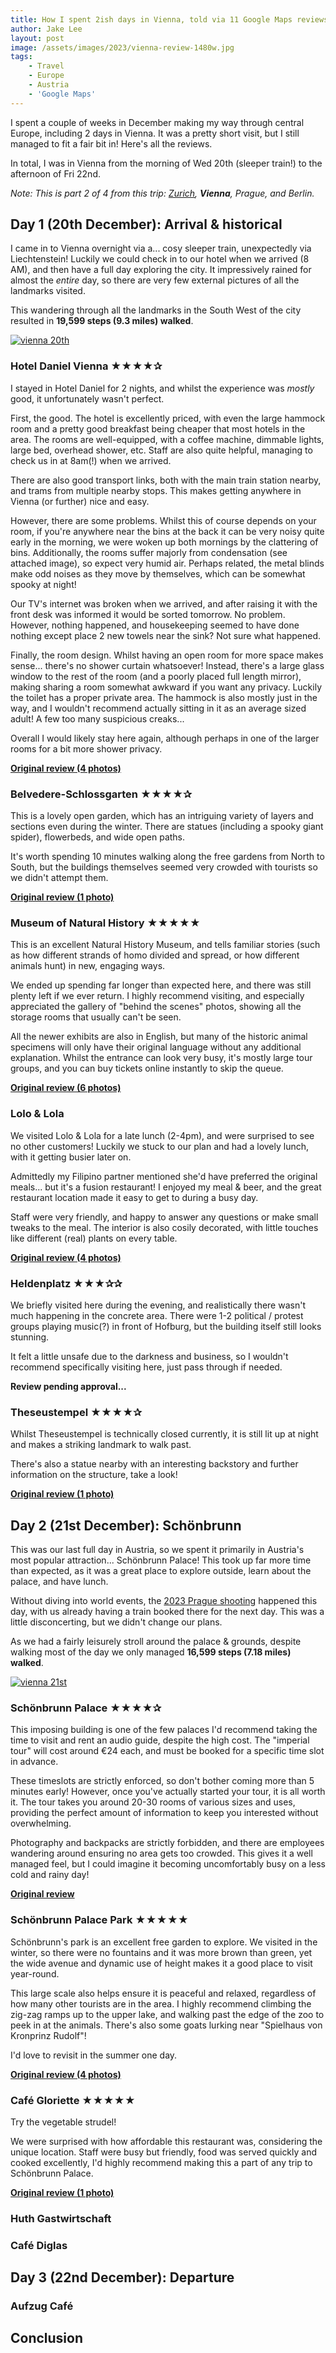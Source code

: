 ```yaml
---
title: How I spent 2ish days in Vienna, told via 11 Google Maps reviews 🏰
author: Jake Lee
layout: post
image: /assets/images/2023/vienna-review-1480w.jpg
tags:
    - Travel
    - Europe
    - Austria
    - 'Google Maps'
---
```


I spent a couple of weeks in December making my way through central Europe, including 2 days in Vienna. It was a pretty short visit, but I still managed to fit a fair bit in! Here's all the reviews.

In total, I was in Vienna from the morning of Wed 20th (sleeper train!) to the afternoon of Fri 22nd.

*Note: This is part 2 of 4 from this trip: [Zurich](/zurich-reviews), **Vienna**, Prague, and Berlin.*

## Day 1 (20th December): Arrival & historical

I came in to Vienna overnight via a... cosy sleeper train, unexpectedly via Liechtenstein! Luckily we could check in to our hotel when we arrived (8 AM), and then have a full day exploring the city. It impressively rained for almost the *entire* day, so there are very few external pictures of all the landmarks visited. 

This wandering through all the landmarks in the South West of the city resulted in **19,599 steps (9.3 miles) walked**.

[![vienna 20th](/assets/images/2024/vienna-20th-thumbnail.png)](/assets/images/2024/vienna-20th.png)

### Hotel Daniel Vienna ★★★★✰

I stayed in Hotel Daniel for 2 nights, and whilst the experience was *mostly* good, it unfortunately wasn't perfect.

First, the good. The hotel is excellently priced, with even the large hammock room and a pretty good breakfast being cheaper that most hotels in the area. The rooms are well-equipped, with a coffee machine, dimmable lights, large bed, overhead shower, etc. Staff are also quite helpful, managing to check us in at 8am(!) when we arrived.

There are also good transport links, both with the main train station nearby, and trams from multiple nearby stops. This makes getting anywhere in Vienna (or further) nice and easy.

However, there are some problems. Whilst this of course depends on your room, if you're anywhere near the bins at the back it can be very noisy quite early in the morning, we were woken up both mornings by the clattering of bins. Additionally, the rooms suffer majorly from condensation (see attached image), so expect very humid air. Perhaps related, the metal blinds make odd noises as they move by themselves, which can be somewhat spooky at night!

Our TV's internet was broken when we arrived, and after raising it with the front desk was informed it would be sorted tomorrow. No problem. However, nothing happened, and housekeeping seemed to have done nothing except place 2 new towels near the sink? Not sure what happened.

Finally, the room design. Whilst having an open room for more space makes sense... there's no shower curtain whatsoever! Instead, there's a large glass window to the rest of the room (and a poorly placed full length mirror), making sharing a room somewhat awkward if you want any privacy. Luckily the toilet has a proper private area. The hammock is also mostly just in the way, and I wouldn't recommend actually sitting in it as an average sized adult! A few too many suspicious creaks...

Overall I would likely stay here again, although perhaps in one of the larger rooms for a bit more shower privacy. 

**[Original review (4 photos)](https://maps.app.goo.gl/4Tv8TbY6Knx1Uhwg6)**

### Belvedere-Schlossgarten ★★★★✰

This is a lovely open garden, which has an intriguing variety of layers and sections even during the winter. There are statues (including a spooky giant spider), flowerbeds, and wide open paths.

It's worth spending 10 minutes walking along the free gardens from North to South, but the buildings themselves seemed very crowded with tourists so we didn't attempt them.

**[Original review (1 photo)](https://maps.app.goo.gl/QnCUV4yA5KYxnW1X9)**

### Museum of Natural History ★★★★★

This is an excellent Natural History Museum, and tells familiar stories (such as how different strands of homo divided and spread, or how different animals hunt) in new, engaging ways. 

We ended up spending far longer than expected here, and there was still plenty left if we ever return. I highly recommend visiting, and especially appreciated the gallery of "behind the scenes" photos, showing all the storage rooms that usually can't be seen.

All the newer exhibits are also in English, but many of the historic animal specimens will only have their original language without any additional explanation. Whilst the entrance can look very busy, it's mostly large tour groups, and you can buy tickets online instantly to skip the queue.

**[Original review (6 photos)](https://maps.app.goo.gl/U1vYtxEY2eYHFAN7A)**

### Lolo & Lola

We visited Lolo & Lola for a late lunch (2-4pm), and were surprised to see no other customers! Luckily we stuck to our plan and had a lovely lunch, with it getting busier later on.

Admittedly my Filipino partner mentioned she'd have preferred the original meals... but it's a fusion restaurant! I enjoyed my meal & beer, and the great restaurant location made it easy to get to during a busy day. 

Staff were very friendly, and happy to answer any questions or make small tweaks to the meal. The interior is also cosily decorated, with little touches like different (real) plants on every table.

**[Original review (4 photos)](https://maps.app.goo.gl/ANBRsmEUYapYet2Y9)**

### Heldenplatz ★★★✰✰

We briefly visited here during the evening, and realistically there wasn't much happening in the concrete area. There were 1-2 political / protest groups playing music(?) in front of Hofburg, but the building itself still looks stunning.

It felt a little unsafe due to the darkness and business, so I wouldn't recommend specifically visiting here, just pass through if needed.

**Review pending approval...**

### Theseustempel ★★★★✰

Whilst Theseustempel is technically closed currently, it is still lit up at night and makes a striking landmark to walk past. 

There's also a statue nearby with an interesting backstory and further information on the structure, take a look!

**[Original review (1 photo)](https://maps.app.goo.gl/434PAGUeqhM6VQn29)**

## Day 2 (21st December): Schönbrunn

This was our last full day in Austria, so we spent it primarily in Austria's most popular attraction... Schönbrunn Palace! This took up far more time than expected, as it was a great place to explore outside, learn about the palace, and have lunch.

Without diving into world events, the [2023 Prague shooting](https://en.wikipedia.org/wiki/2023_Prague_shooting) happened this day, with us already having a train booked there for the next day. This was a little disconcerting, but we didn't change our plans.

As we had a fairly leisurely stroll around the palace & grounds, despite walking most of the day we only managed **16,599 steps (7.18 miles) walked**.

[![vienna 21st](/assets/images/2024/vienna-21st-thumbnail.png)](/assets/images/2024/vienna-21st.png)

### Schönbrunn Palace ★★★★✰

This imposing building is one of the few palaces I'd recommend taking the time to visit and rent an audio guide, despite the high cost. The "imperial tour" will cost around €24 each, and must be booked for a specific time slot in advance.

These timeslots are strictly enforced, so don't bother coming more than 5 minutes early! However, once you've actually started your tour, it is all worth it. The tour takes you around 20-30 rooms of various sizes and uses, providing the perfect amount of information to keep you interested without overwhelming.

Photography and backpacks are strictly forbidden, and there are employees wandering around ensuring no area gets too crowded. This gives it a well managed feel, but I could imagine it becoming uncomfortably busy on a less cold and rainy day!

**[Original review](https://maps.app.goo.gl/8YhxQorNU4jeQJ849)**

### Schönbrunn Palace Park ★★★★★

Schönbrunn's park is an excellent free garden to explore. We visited in the winter, so there were no fountains and it was more brown than green, yet the wide avenue and dynamic use of height makes it a good place to visit year-round. 

This large scale also helps ensure it is peaceful and relaxed, regardless of how many other tourists are in the area. I highly recommend climbing the zig-zag ramps up to the upper lake, and walking past the edge of the zoo to peek in at the animals. There's also some goats lurking near "Spielhaus von Kronprinz Rudolf"!

I'd love to revisit in the summer one day.

**[Original review (4 photos)](https://maps.app.goo.gl/xFK6SHshN2EfCQJQ8)**

### Café Gloriette ★★★★★

Try the vegetable strudel!

We were surprised with how affordable this restaurant was, considering the unique location. Staff were busy but friendly, food was served quickly and cooked excellently, I'd highly recommend making this a part of any trip to Schönbrunn Palace.

**[Original review (1 photo)](https://maps.app.goo.gl/HepcDcQbPUNTj5u9A)**

### Huth Gastwirtschaft

### Café Diglas

## Day 3 (22nd December): Departure

### Aufzug Café

## Conclusion
